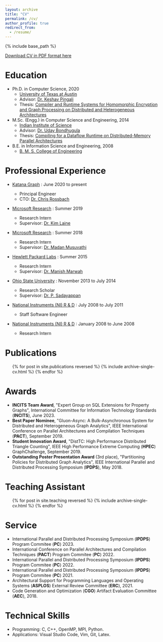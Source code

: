 ```yaml
---
layout: archive
title: "CV"
permalink: /cv/
author_profile: true
redirect_from:
  - /resume/
---
```


{% include base_path %}

[Download CV in PDF format here](https://www.cs.utexas.edu/~roshan/cv.pdf)

Education
======
* Ph.D. in Computer Science, 2020
  * [University of Texas at Austin](http://www.cs.utexas.edu/)
  * Advisor: [Dr. Keshav Pingali](http://www.cs.utexas.edu/~pingali/)
  * Thesis: [Compiler and Runtime Systems for Homomorphic Encryption and Graph Processing on Distributed and Heterogeneous Architectures](https://roshandathathri.github.io/phddissertation/)
  <!-- * Courses: Prediction Mechanisms in Computer Architecture, Distributed Computing, Dynamic Compilation, Automated Verification, Automated Logical Reasoning, Programming Languages, Linear Algebra
  * CGPA: 3.67/4.0 -->
* M.Sc. (Engg.) in Computer Science and Engineering, 2014
  * [Indian Institute of Science](http://www.csa.iisc.ernet.in/)
  * Advisor: [Dr. Uday Bondhugula](http://drona.csa.iisc.ernet.in/~uday/)
  * Thesis: [Compiling for a Dataflow Runtime on Distributed-Memory Parallel Architectures](https://roshandathathri.github.io/msthesis/)
  <!-- * Courses: Compiler Design, Advanced Techniques in Compilers and Parallelization for Parallel Architectures, Computer Architecture, Design and Analysis of Algorithms
  * CGPA: 7.75/8.0 -->
* B.E. in Information Science and Engineering, 2008
  * [B. M. S. College of Engineering](http://www.bmsce.in/)
  <!-- * Aggregate: 74% -->

Professional Experience
======
* [Katana Graph](https://katanagraph.com/) : June 2020 to present
  * Principal Engineer
  * CTO: [Dr. Chris Rossbach](https://www.cs.utexas.edu/~rossbach/)

* [Microsoft Research](https://www.microsoft.com/en-us/research/group/cryptography-research/) : Summer 2019
  * Research Intern
  * Supervisor: [Dr. Kim Laine](http://www.microsoft.com/en-us/research/people/kilai/)

* [Microsoft Research](https://www.microsoft.com/en-us/research/group/research-in-software-engineering-rise/) : Summer 2018
  * Research Intern
  * Supervisor: [Dr. Madan Musuvathi](http://www.microsoft.com/en-us/research/people/madanm/)

* [Hewlett Packard Labs](https://www.labs.hpe.com/) : Summer 2015
  * Research Intern
  * Supervisor: [Dr. Manish Marwah](http://marwah.org/)

* [Ohio State University](https://cse.osu.edu/) : November 2013 to July 2014
  * Research Scholar
  * Supervisor: [Dr. P. Sadayappan](http://www.cse.ohio-state.edu/~saday/)

* [National Instruments (NI) R & D](http://www.ni.com/) : July 2008 to July 2011
  * Staff Software Engineer
  <!-- * Role: Improving the compile-time and runtime performance of the LabVIEW compiler -->

* [National Instruments (NI) R & D](http://www.ni.com/) : January 2008 to June 2008
  * Research Intern
  <!-- * Project: Incremental layout for a dynamic graph -->

Publications
======
  <ul>{% for post in site.publications reversed %}
    {% include archive-single-cv.html %}
  {% endfor %}</ul>

Awards
======
* **INCITS Team Award**, "Expert Group on SQL Extensions for Property Graphs", International Committee for Information Technology Standards (**INCITS**), June 2023.
* **Best Paper Nominee**, "Gluon-Async: A Bulk-Asynchronous System for Distributed and Heterogeneous Graph Analytics", IEEE International Conference on Parallel Architectures and Compilation Techniques (**PACT**), September 2019.
* **Student Innovation Award**, "DistTC: High Performance Distributed Triangle Counting", IEEE High Performance Extreme Computing (**HPEC**) GraphChallenge, September 2019.
* **Outstanding Poster Presentation Award** (3rd place), "Partitioning Policies for Distributed Graph Analytics", IEEE International Parallel and Distributed Processing Symposium (**IPDPS**), May 2018.

Teaching Assistant
======
  <ul>{% for post in site.teaching reversed %}
    {% include archive-single-cv.html %}
  {% endfor %}</ul>

Service
======
* International Parallel and Distributed Processing Symposium (**IPDPS**) Program Commitee (**PC**) 2023.
* International Conference on Parallel Architectures and Compilation Techniques (**PACT**) Program Commitee (**PC**) 2022.
* International Parallel and Distributed Processing Symposium (**IPDPS**) Program Commitee (**PC**) 2022.
* International Parallel and Distributed Processing Symposium (**IPDPS**) Program Commitee (**PC**) 2021.
* Architectural Support for Programming Languages and Operating Systems (**ASPLOS**) External Review Committee (**ERC**), 2021.
* Code Generation and Optimization (**CGO**) Artifact Evaluation Committee (**AEC**), 2018.

Technical Skills
======
* Programming: C, C++, OpenMP, MPI, Python.
* Applications: Visual Studio Code, Vim, Git, Latex.

<!-- Hobbies
======
* Travelling and hiking
* Reading novels -->

